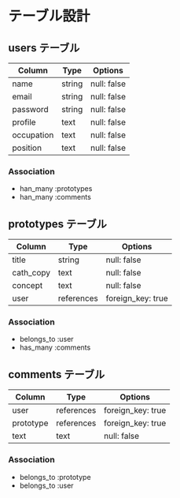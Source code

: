 <!-- # README

This README would normally document whatever steps are necessary to get the
application up and running.

Things you may want to cover:

* Ruby version

* System dependencies

* Configuration

* Database creation

* Database initialization

* How to run the test suite

* Services (job queues, cache servers, search engines, etc.)

* Deployment instructions

* ... -->

# テーブル設計

## users テーブル

| Column    | Type   | Options      |
| --------- | ------ | ------------ |
| name      | string | null: false  |
| email     | string | null: false  |
| password  | string | null: false  |
| profile   | text   | null: false  |
| occupation| text   | null: false  |
| position  | text   | null: false  |

###  Association
- han_many :prototypes
- han_many :comments


## prototypes テーブル

| Column   | Type       | Options           |
| -------- | ---------- | ------------      |
| title    | string     | null: false       |
| cath_copy| text       | null: false       |
| concept  | text       | null: false       |
| user     | references | foreign_key: true |

### Association
- belongs_to :user
- has_many :comments

## comments テーブル
 
| Column   | Type       | Options                        |
| -------- | ---------- | ------------------------------ |
| user     | references | foreign_key: true              |
| prototype| references | foreign_key: true              |
| text     | text       | null: false                    |

### Association
- belongs_to :prototype
- belongs_to :user
